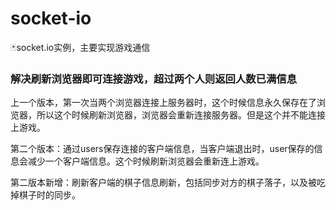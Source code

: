 # socket-io
🃏socket.io实例，主要实现游戏通信


### 解决刷新浏览器即可连接游戏，超过两个人则返回人数已满信息

上一个版本，第一次当两个浏览器连接上服务器时，这个时候信息永久保存在了浏览器，所以这个时候刷新浏览器，浏览器会重新连接服务器。但是这个并不能连接上游戏。

第二个版本：通过users保存连接的客户端信息，当客户端退出时，user保存的信息会减少一个客户端信息。这个时候刷新浏览器会重新连上游戏。

第二版本新增：刷新客户端的棋子信息刷新，包括同步对方的棋子落子，以及被吃掉棋子时的同步。



